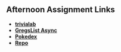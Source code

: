 ## Afternoon Assignment Links

* **[trivialab](https://github.com/WilliamJMcElroy/MyTriviaLab>)**
* **[GregsList Async](https://github.com/WilliamJMcElroy/ltSummer23-gregslistASYNC)**
* **[Pokedex](https://github.com/WilliamJMcElroy/myPokedex)**
* **[Repo](https://github.com/WilliamJMcElroy/<ASSIGNMENT_REPO>)**
